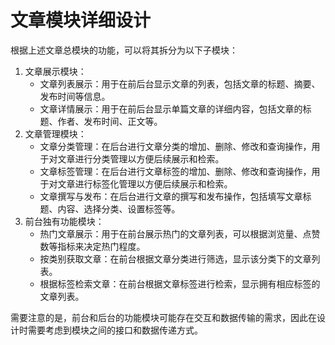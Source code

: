 # 文章模块详细设计

根据上述文章总模块的功能，可以将其拆分为以下子模块：

1. 文章展示模块：
   * 文章列表展示：用于在前后台显示文章的列表，包括文章的标题、摘要、发布时间等信息。
   * 文章详情展示：用于在前后台显示单篇文章的详细内容，包括文章的标题、作者、发布时间、正文等。
2. 文章管理模块：
   * 文章分类管理：在后台进行文章分类的增加、删除、修改和查询操作，用于对文章进行分类管理以方便后续展示和检索。
   * 文章标签管理：在后台进行文章标签的增加、删除、修改和查询操作，用于对文章进行标签化管理以方便后续展示和检索。
   * 文章撰写与发布：在后台进行文章的撰写和发布操作，包括填写文章标题、内容、选择分类、设置标签等。
3. 前台独有功能模块：
   * 热门文章展示：用于在前台展示热门的文章列表，可以根据浏览量、点赞数等指标来决定热门程度。
   * 按类别获取文章：在前台根据文章分类进行筛选，显示该分类下的文章列表。
   * 根据标签检索文章：在前台根据文章标签进行检索，显示拥有相应标签的文章列表。

需要注意的是，前台和后台的功能模块可能存在交互和数据传输的需求，因此在设计时需要考虑到模块之间的接口和数据传递方式。
